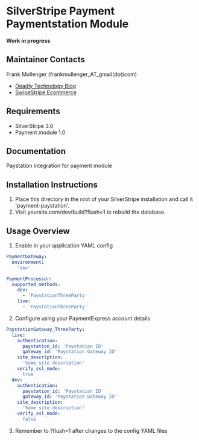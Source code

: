 SilverStripe Payment Paymentstation Module
===========================================

**Work in progress**

Maintainer Contacts
-------------------
Frank Mullenger (frankmullenger_AT_gmail(dot)com)
* [Deadly Technology Blog](http://deadlytechnology.com/silverstripe/)
* [SwipeStripe Ecommerce](http://swipestripe.com)

Requirements
------------
* SilverStripe 3.0
* Payment module 1.0

Documentation
-------------
Paystation integration for payment module

Installation Instructions
-------------------------
1. Place this directory in the root of your SilverStripe installation and call it 'payment-paystation'.
2. Visit yoursite.com/dev/build?flush=1 to rebuild the database.

Usage Overview
--------------
1. Enable in your application YAML config

```yaml
PaymentGateway:
  environment:
    'dev'

PaymentProcessor:
  supported_methods:
    dev:
      - 'PaystationThreeParty'
    live:
      - 'PaystationThreeParty'
```
2. Configure using your PaymentExpress account details

```yaml
PaystationGateway_ThreeParty:
  live:
    authentication:
      paystation_id: 'Paystation ID'
      gateway_id: 'Paystation Gateway ID'
    site_description: 
      'Some site description'
    verify_ssl_mode:
      true
  dev:
    authentication:
      paystation_id: 'Paystation ID'
      gateway_id: 'Paystation Gateway ID'
    site_description: 
      'Some site description'
    verify_ssl_mode:
      false
```

3. Remember to ?flush=1 after changes to the config YAML files
